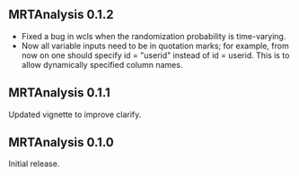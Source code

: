 ## MRTAnalysis 0.1.2

- Fixed a bug in wcls when the randomization probability is time-varying.
- Now all variable inputs need to be in quotation marks; for example, from now on one should specify id = "userid" instead of id = userid. This is to allow dynamically specified column names.

## MRTAnalysis 0.1.1

Updated vignette to improve clarify.

## MRTAnalysis 0.1.0

Initial release.